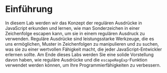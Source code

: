 # Einführung

In diesem Lab werden wir das Konzept der regulären Ausdrücke in JavaScript erkunden und lernen, wie man Sonderzeichen in einer Zeichenfolge escapen kann, um sie in einem regulären Ausdruck zu verwenden. Reguläre Ausdrücke sind leistungsstarke Werkzeuge, die es uns ermöglichen, Muster in Zeichenfolgen zu manipulieren und zu suchen, was sie zu einer wertvollen Fähigkeit macht, die jeder JavaScript-Entwickler erlernen sollte. Am Ende dieses Labs werden Sie eine solide Vorstellung davon haben, wie reguläre Ausdrücke und die `escapeRegExp`-Funktion verwendet werden können, um Ihre Programmierfähigkeiten zu verbessern.
